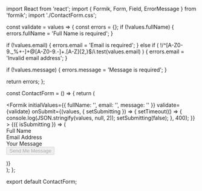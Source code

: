 <!-- import React from 'react';
import { Grid, Box, TextField, Button } from '@mui/material';
import { useFormik } from 'formik';
import * as Yup from 'yup';

const validationSchema = Yup.object({
  fullName: Yup.string().required('Full Name is required'),
  email: Yup.string().email('Invalid email format').required('Email is required'),
  message: Yup.string().required('Message is required'),
});

const ContactForm = () => {
  const formik = useFormik({
    initialValues: {
      fullName: '',
      email: '',
      message: '',
    },
    validationSchema: validationSchema,
    onSubmit: (values) => {
      console.log(values);
    },
  });

  return (
    <Box p={2}>
      <form onSubmit={formik.handleSubmit}>
        <Grid container spacing={2}>
          <Grid item xs={12} sm={6}>
            <TextField
              fullWidth
              id="fullName"
              name="fullName"
              label="Full Name"
              value={formik.values.fullName}
              onChange={formik.handleChange}
              error={formik.touched.fullName && Boolean(formik.errors.fullName)}
              helperText={formik.touched.fullName && formik.errors.fullName}
            />
          </Grid>
          <Grid item xs={12} sm={6}>
            <TextField
              fullWidth
              id="email"
              name="email"
              label="Email Address"
              value={formik.values.email}
              onChange={formik.handleChange}
              error={formik.touched.email && Boolean(formik.errors.email)}
              helperText={formik.touched.email && formik.errors.email}
            />
          </Grid>
          <Grid item xs={12}>
            <TextField
              fullWidth
              id="message"
              name="message"
              label="Your Message"
              multiline
              rows={4}
              value={formik.values.message}
              onChange={formik.handleChange}
              error={formik.touched.message && Boolean(formik.errors.message)}
              helperText={formik.touched.message && formik.errors.message}
            />
          </Grid>
          <Grid item xs={12}>
            <Button color="primary" variant="contained" fullWidth type="submit">
              Send Me Message
            </Button>
          </Grid>
        </Grid>
      </form>
    </Box>
  );
};

export default ContactForm; -->


import React from 'react';
import { Formik, Form, Field, ErrorMessage } from 'formik';
import './ContactForm.css';

const validate = values => {
  const errors = {};
  if (!values.fullName) {
    errors.fullName = 'Full Name is required';
  }

  if (!values.email) {
    errors.email = 'Email is required';
  } else if (
    !/^[A-Z0-9._%+-]+@[A-Z0-9.-]+\.[A-Z]{2,}$/i.test(values.email)
  ) {
    errors.email = 'Invalid email address';
  }

  if (!values.message) {
    errors.message = 'Message is required';
  }

  return errors;
};

const ContactForm = () => {
  return (
    <div className="container">
      <Formik
        initialValues={{ fullName: '', email: '', message: '' }}
        validate={validate}
        onSubmit={(values, { setSubmitting }) => {
          setTimeout(() => {
            console.log(JSON.stringify(values, null, 2));
            setSubmitting(false);
          }, 400);
        }}
      >
        {({ isSubmitting }) => (
          <Form className="form-grid">
            <div>
              <label htmlFor="fullName">Full Name</label>
              <Field id="fullName" name="fullName" type="text" />
              <ErrorMessage name="fullName" component="div" className="error" />
            </div>
            <div>
              <label htmlFor="email">Email Address</label>
              <Field id="email" name="email" type="email" />
              <ErrorMessage name="email" component="div" className="error" />
            </div>
            <div className="full-width">
              <label htmlFor="message">Your Message</label>
              <Field id="message" name="message" as="textarea" rows="4" />
              <ErrorMessage name="message" component="div" className="error" />
            </div>
            <div className="full-width">
              <button className="button" type="submit" disabled={isSubmitting}>
                Send Me Message
              </button>
            </div>
          </Form>
        )}
      </Formik>
    </div>
  );
};

export default ContactForm;